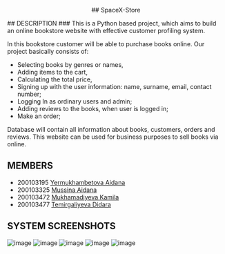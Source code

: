 <p align ="center">
       ## SpaceX-Store
  </p>
## DESCRIPTION
### This is a Python based project, which aims to build an online bookstore website with effective customer profiling system.

In this bookstore customer will be able to purchase books online. Our project basically consists of: 

- Selecting books by genres or names, 
- Adding items to the cart, 
- Calculating the total price,
- Signing up with the user information: name, surname, email, contact number;
- Logging In as ordinary users and admin;
- Adding reviews to the books, when user is logged in;
- Make an order;

Database will contain all information about books, customers, orders and reviews. 
This website can be used for business purposes to sell books via online.

## MEMBERS
+ 200103195 [Yermukhambetova Aidana](https://github.com/Aidanaa22) 
+ 200103325 [Mussina Aidana](https://github.com/AidanaMussina)
+ 200103472 [Mukhamadiyeva Kamila](https://github.com/kamilamukhamadiyeva)
+ 200103477 [Temirgaliyeva Didara](https://github.com/diidara)
## SYSTEM SCREENSHOTS
![image](https://user-images.githubusercontent.com/103299802/164797070-c971b219-5dab-4f39-9c9c-d23bb2f4ada8.png)
![image](https://user-images.githubusercontent.com/103299802/164797223-8db3c97a-e69d-4a4e-907b-cf3a338d121e.png)
![image](https://user-images.githubusercontent.com/103299802/164797724-2ca51bf8-4ab9-4341-a541-2d65ee33a383.png)
![image](https://user-images.githubusercontent.com/103299802/164797811-c73cc190-0124-4a9c-ab80-56b9eabf5cb0.png)
![image](https://user-images.githubusercontent.com/103299802/164798079-6b21e29a-099b-497e-ad45-e8a71798818d.png)
